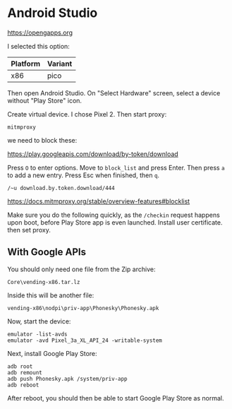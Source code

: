 # Android Studio

https://opengapps.org

I selected this option:

Platform | Variant
---------|---------
x86      | pico

Then open Android Studio. On "Select Hardware" screen, select a device without
"Play Store" icon.

Create virtual device. I chose Pixel 2. Then start proxy:

~~~
mitmproxy
~~~

we need to block these:

https://play.googleapis.com/download/by-token/download

Press `O` to enter options. Move to `block_list` and press Enter. Then press
`a` to add a new entry. Press Esc when finished, then `q`.

~~~
/~u download.by.token.download/444
~~~

https://docs.mitmproxy.org/stable/overview-features#blocklist

Make sure you do the following quickly, as the `/checkin` request happens upon
boot, before Play Store app is even launched. Install user certificate. then
set proxy.

## With Google APIs

You should only need one file from the Zip archive:

~~~
Core\vending-x86.tar.lz
~~~

Inside this will be another file:

~~~
vending-x86\nodpi\priv-app\Phonesky\Phonesky.apk
~~~

Now, start the device:

~~~
emulator -list-avds
emulator -avd Pixel_3a_XL_API_24 -writable-system
~~~

Next, install Google Play Store:

~~~
adb root
adb remount
adb push Phonesky.apk /system/priv-app
adb reboot
~~~

After reboot, you should then be able to start Google Play Store as normal.

